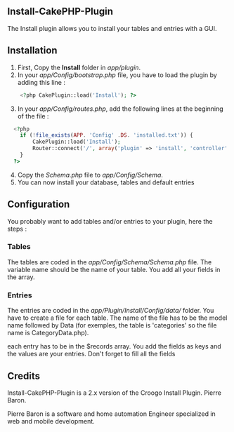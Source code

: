 ## Install-CakePHP-Plugin
The Install plugin allows you to install your tables and entries with a GUI.

## Installation
1. First, Copy the **Install** folder in _app/plugin_.
2. In your _app/Config/bootstrap.php_ file, you have to load the plugin by adding this line : 

```php
    <?php CakePlugin::load('Install'); ?>
```
3. In your _app/Config/routes.php_, add the following lines at the beginning of the file : 

```php
  <?php
    if (!file_exists(APP. 'Config' .DS. 'installed.txt')) {
        CakePlugin::load('Install');
        Router::connect('/', array('plugin' => 'install', 'controller' => 'install'));
    }
  ?>  
```

4. Copy the _Schema.php_ file to _app/Config/Schema_.
5. You can now install your database, tables and default entries

## Configuration
You probably want to add tables and/or entries to your plugin, here the steps :

### Tables
The tables are coded in the _app/Config/Schema/Schema.php_ file.
The variable name should be the name of your table. You add all your fields in the array.

### Entries
The entries are coded in the _app/Plugin/Install/Config/data/_ folder. You have to create a file for each table. 
The name of the file has to be the model name followed by Data (for exemples, the table is 'categories' so the file name
is CategoryData.php).

each entry has to be in the $records array. You add the fields as keys and the values are your entries. Don't forget to 
fill all the fields

## Credits
Install-CakePHP-Plugin is a 2.x version of the Croogo Install Plugin.
Pierre Baron.

Pierre Baron is a software and home automation Engineer specialized in web and mobile development.

